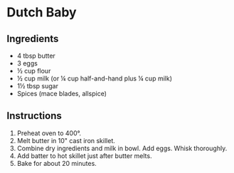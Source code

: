 # Dutch Baby

## Ingredients
 - 4 tbsp butter
 - 3 eggs
 - ½ cup flour
 - ½ cup milk (or ¼ cup half-and-hand plus ¼ cup milk)
 - 1½ tbsp sugar
 - Spices (mace blades, allspice)

## Instructions

 1. Preheat oven to 400°.
 2. Melt butter in 10" cast iron skillet.
 3. Combine dry ingredients and milk in bowl. Add eggs. Whisk thoroughly.
 4. Add batter to hot skillet just after butter melts.
 5. Bake for about 20 minutes.


